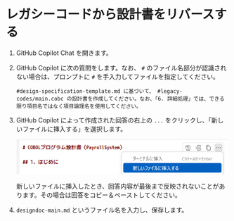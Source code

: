 # レガシーコードから設計書をリバースする

1. GitHub Copilot Chat を開きます。
1. GitHub Copilot に次の質問をします。なお、 `#` のファイル名部分が認識されない場合は、プロンプトに `#` を手入力してファイルを指定してください。

    ```plaintext
    #design-specification-template.md に基づいて、 #legacy-codes/main.cobc の設計書を作成してください。なお、「6. 詳細処理」では、できる限り項目名ではなく項目論理名を使用してください。
    ```

1. GitHub Copilot によって作成された回答の右上の `...` をクリックし、「新しいファイルに挿入する」を選択します。

    ![新しいファイルに挿入する](./images/insert-into-new-file.png)

    新しいファイルに挿入したとき、回答内容が最後まで反映されないことがあります。その場合は回答をコピー＆ペーストしてください。

1. `designdoc-main.md` というファイル名を入力し、保存します。
